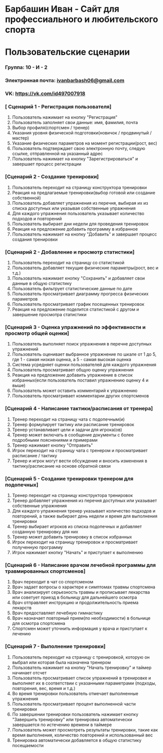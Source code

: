 # Барбашин Иван - Сайт для профессиального и любительского спорта

# Пользовательские сценарии

### Группа: 10 - И - 2
### Электронная почта: ivanbarbash06@gmail.com
### VK: https://vk.com/id497007918


### [ Сценарий 1 - Регистрация пользователя]

1. Пользователь нажимает на кнопку "Регистрация"
2. Пользователь заполняет свои данные: имя, фамилия, почта
3. Выбор профиля(спортсмен / тренер)
4. Указания уровня физической подготовки(новичок / продвинутый / мастер)
5. Указание физических параметров на момент регистрации(рост, вес)
6. Пользователь подтверждает свою электронную почту, следую ссылке, отправленной на указанный адрес
7. Пользователь нажимает на кнопку "Зарегистрироваться" и завершает процесс регистрации





### [Сценарий 2 - Создание тренировки]

1. Пользователь переходит на страницу конструктора тренировки
2. Реакция на предлагаемые тренировки(выбор готовой или создание собственной)
3. Пользователь добавляет упражнения из перечня, выбирая их из списка доступных или указывая собственные упражнения
4. Для каждого упражнения пользователь указывает количество подходов и повторений
5. Пользователь выбирает дни недели для проведения тренировок
6. Реакция на предложение добавить программу в избранное
7. Пользователь нажимает на кнопку "Добавить" и завершает процесс создания тренировки

	



### [Сценарий 2 -  Добавление и просмотр статистики]

1. Пользователь переходит на страницу со статистикой
2. Пользователь добавляет текущие физические параметры(рост, вес и т.д.)
3. Пользователь нажимает кнопку "Сохранить" и добавляет свои данные в общую статистику
4. Пользователь фильтрует статистические данные по дате
5. Пользователь просматривает диаграмму прогресса физических параметров
6. Пользователь просматривает график посещенных тренировок
7. Реакция на предложение поделится статистикой с другом и завершение просмотра статистики





### [Сценарий 3 - Оценка упражнений по эффективности и просмотр общей оценки]

1. Пользователь выполняет поиск упражнения в перечне доступных упражнений
2. Пользователь оценивает выбранное упражнение по шкале от 1 до 5, где 1 - самая низкая оценка, а 5 - самая высокая оценка
3. Система усредняет оценки пользователей для каждого упражнения
4. Пользователь просматривает общую оценку упражнения
5. Реакция на предложение добавить упражнение в список избранных(если пользователь поставил упражнению оценку 4 и выше)
6. Пользователь может оставить комментарий к упражнению
7. Пользователь просматривает комментарии других спортсменов





### [Сценарий 4 - Написание тактики/расписания от тренера]

1. Тренер переходит на страницу чата с подопечным(и)
2. Тренер формулирует тактику или расписание тренировок
3. Тренер устанавливает цели и задачи для игрока(ов)
4. Тренер может включать в сообщение документы с более подробными пояснениями и примерами
5. Тренер нажимает кнопку "Отправить"
6. Игрок переходит на страницу чата с тренером и просматривает расписание / тактику
7. Тренер и игрок могут вести обсуждение и вносить изменения в тактику/расписание на основе обратной связи






### [Сценарий 5 - Создание тренировки тренером для подопечных]

1. Тренер переходит на страницу конструктора тренировок
2. Тренер добавляет упражнения из перечня доступных или указывает собственные упражнения
3. Для каждого упражнения тренер указывает количество подходов и повторений, а также выбирает день недели и время для выполнения тренировки
4. Тренер выбирает игроков из списка подопечных и добавляет созданную тренировку для них
5. Тренер может добавить тренировку в список избранных
6. Игрок переходит на страницу тренировок и просматривает полученную программу
7. Игрок нажимает кнопку "Начать" и приступает к выполнению



### [Сценарий 6 - Написание врачом лечебной программы для травмированных спортсменов]

1. Врач  переходит в чат со спортсменом
2. Врач задает вопросы о характере и симптомах травмы спортсмена
3. Врач анализирует серьезность травмы и прописывает лекарства или советует приезд в больницу для дальнейшего осмотра
4. Врач отправляет инструкцию и продолжительность приема лекарств
5. Врач предоставляет лечебную гимнастику
6. Врач назначает повторный прием(по необходимости) в больнице для осмотра спортсмена
7. Спортсмен может уточнить информация у врача и приступает к лечению
	



### [Сценарий 7 - Выполнение тренировки]

1. Пользователь переходит на страницу с тренировкой, которую он выбрал или которая была назначена тренером
2. Пользователь нажимает на кнопку "Начать тренировку" и таймер начинает отсчет
3. Пользователь просматривает список упражнений в тренировке и выполняет их в соответствии с указанными параметрами (подходы, повторения, вес, время и т.д.)
4. Во время тренировки пользователь отмечает выполненные упражнения
5. Пользователь просматривает процент выполненной части тренировки
6. По завершении тренировки пользователь нажимает кнопку "Завершить тренировку" или тренировка автоматически завершается по истечению времени в таймере
7. Пользователь может просмотреть результаты тренировки, такие как время выполнения, количество повторений и использованный вес
8. Тренировка автоматически добавляется в общую статистику посещаемости
